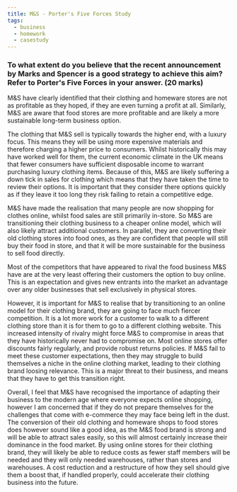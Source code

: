 ```yaml
---
title: M&S - Porter's Five Forces Study
tags:
  - business
  - homework
  - casestudy
---
```

### To what extent do you believe that the recent announcement by Marks and Spencer is a good strategy to achieve this aim? Refer to Porter's Five Forces in your answer. (20 marks)

M&S have clearly identified that their clothing and homeware stores are not as profitable as they hoped, if they are even turning a profit at all. Similarly, M&S are aware that food stores are more profitable and are likely a more sustainable long-term business option. 

The clothing that M&S sell is typically towards the higher end, with a luxury focus. This means they will be using more expensive materials and therefore charging a higher price to consumers. Whilst historically this may have worked well for them, the current economic climate in the UK means that fewer consumers have sufficient disposable income to warrant purchasing luxury clothing items. Because of this, M&S are likely suffering a down tick in sales for clothing which means that they have taken the time to review their options. It is important that they consider there options quickly as if they leave it too long they risk failing to retain a competitive edge. 

M&S have made the realisation that many people are now shopping for clothes online, whilst food sales are still primarily in-store. So M&S are transitioning their clothing business to a cheaper online model, which will also likely attract additional customers. In parallel, they are converting their old clothing stores into food ones, as they are confident that people will still buy their food in store, and that it will be more sustainable for the business to sell food directly.

Most of the competitors that have appeared to rival the food business M&S have are at the very least offering their customers the option to buy online. This is an expectation and gives new entrants into the market an advantage over any older businesses that sell exclusively in physical stores.

However, it is important for M&S to realise that by transitioning to an online model for their clothing brand, they are going to face much fiercer competition. It is a lot more work for a customer to walk to a different clothing store than it is for them to go to a different clothing website. This increased intensity of rivalry might force M&S to compromise in areas that they have historically never had to compromise on. Most online stores offer discounts fairly regularly, and provide robust returns policies. If M&S fail to meet these customer expectations, then they may struggle to build themselves a niche in the online clothing market, leading to their clothing brand loosing relevance. This is a major threat to their business, and means that they have to get this transition right. 

Overall, I feel that M&S have recognised the importance of adapting their business to the modern age where everyone expects online shopping, however I am concerned that if they do not prepare themselves for the challenges that come with e-commerce they may face being left in the dust. The conversion of their old clothing and homeware shops to food stores does however sound like a good idea, as the M&S food brand is strong and will be able to attract sales easily, so this will almost certainly increase their dominance in the food market. By using online stores for their clothing brand, they will likely be able to reduce costs as fewer staff members will be needed and they will only needed warehouses, rather than stores and warehouses. A cost reduction and a restructure of how they sell should give them a boost that, if handled properly, could accelerate their clothing business into the future. 

‎‎